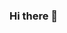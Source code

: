 ### Hi there 👋

<!--
**RandomMoaz/RandomMoaz** is a ✨ _special_ ✨ repository because its `README.md` (this file) appears on your GitHub profile.

Here are some ideas to get you started:

- 🔭 I’m currently working on ...
- 🌱 I’m currently learning  PROBLEM SOLVING and frontend with React js 
- 👯 I’m looking to collaborate on ...
- 🤔 I’m looking for help with ...
- 💬 Ask me about python 
- 📫 How to reach me: ...
- 😄 Pronouns: 
- ⚡ Fun fact:Ilove reading books with a big cup of tea 
-->

